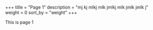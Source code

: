 +++
title = "Page 1"
description = "mj kj mlkj mlk jmlkj mlk jmlk jmlk j"
weight = 0
sort_by = "weight"
+++

This is page 1
